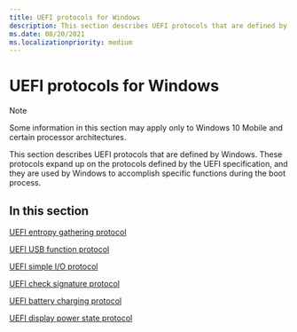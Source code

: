 ```yaml
---
title: UEFI protocols for Windows
description: This section describes UEFI protocols that are defined by Windows. These protocols expand up on the protocols defined by the UEFI specification, and they are used by Windows to accomplish specific functions during the boot process.
ms.date: 08/20/2021
ms.localizationpriority: medium
---
```


# UEFI protocols for Windows

> [!NOTE]
> Some information in this section may apply only to Windows 10 Mobile and certain processor architectures.

This section describes UEFI protocols that are defined by Windows. These protocols expand up on the protocols defined by the UEFI specification, and they are used by Windows to accomplish specific functions during the boot process.

## In this section

[UEFI entropy gathering protocol](uefi-entropy-gathering-protocol.md)

[UEFI USB function protocol](uefi-usb-function-protocol.md)

[UEFI simple I/O protocol](uefi-simple-io-protocol.md)

[UEFI check signature protocol](uefi-check-signature-protocol.md)

[UEFI battery charging protocol](uefi-battery-charging-protocol.md)

[UEFI display power state protocol](uefi-display-power-state-protocol.md)
